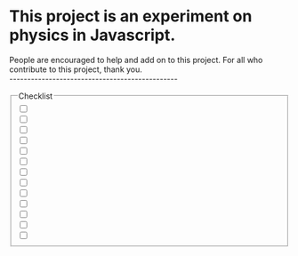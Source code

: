 # This project is an experiment on physics in Javascript.
People are encouraged to help and add on to this project.
For all who contribute to this project, thank you.<br>
-----------------------------------------------<br>
<form>
<fieldset>
<legend>Checklist</legend>
<input type="checkbox" name="p-s"><br>
<input type="checkbox" name="g"><br>
<input type="checkbox" name="p-m"><br>
<input type="checkbox" name="b-s"><br>
<input type="checkbox" name="c-b"><br>
<input type="checkbox" name="c-d"><br>
<input type="checkbox" name="s-a"><br>
<input type="checkbox" name="h-i"><br>
<input type="checkbox" name="s-s"><br>
<input type="checkbox" name="p-j"><br>
<input type="checkbox" name="h-c-p"><br>
<input type="checkbox" name="v-c-p"><br>
<input type="checkbox" name="n-s"><br>
</fieldset>
</form>
